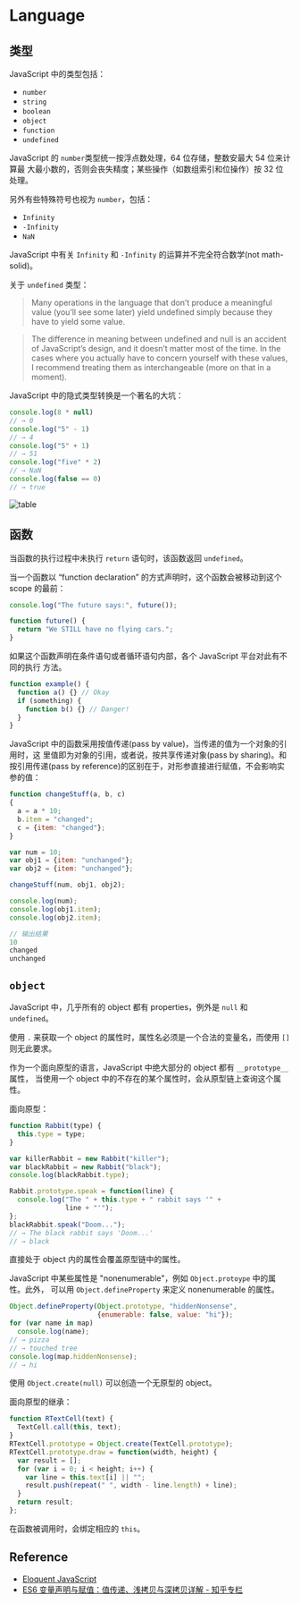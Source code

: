 # Language
## 类型

JavaScript 中的类型包括：

- `number`
- `string`
- `boolean`
- `object`
- `function`
- `undefined`

JavaScript 的 `number`类型统一按浮点数处理，64 位存储，整数安最大 54 位来计算最
大最小数的，否则会丧失精度；某些操作（如数组索引和位操作）按 32 位处理。

另外有些特殊符号也视为 `number`，包括：

- `Infinity`
- `-Infinity`
- `NaN`

JavaScript 中有关 `Infinity` 和 `-Infinity` 的运算并不完全符合数学(not math-solid)。

关于 `undefined` 类型：

> Many operations in the language that don’t produce a meaningful value (you’ll see some later) yield undefined simply because they have to yield some value.

> The difference in meaning between undefined and null is an accident of JavaScript’s design, and it doesn’t matter most of the time. In the cases where you actually have to concern yourself with these values, I recommend treating them as interchangeable (more on that in a moment).

JavaScript 中的隐式类型转换是一个著名的大坑：

```js
console.log(8 * null)
// → 0
console.log("5" - 1)
// → 4
console.log("5" + 1)
// → 51
console.log("five" * 2)
// → NaN
console.log(false == 0)
// → true
```

![table](v2-a1c3352daf999b88dd3400fa41cb5c8f_b_2017-09-05_13-33-33.png)

## 函数

当函数的执行过程中未执行 `return` 语句时，该函数返回 `undefined`。

当一个函数以 “function declaration” 的方式声明时，这个函数会被移动到这个 scope
的最前：

```js
console.log("The future says:", future());

function future() {
  return "We STILL have no flying cars.";
}
```

如果这个函数声明在条件语句或者循环语句内部，各个 JavaScript 平台对此有不同的执行
方法。

```js
function example() {
  function a() {} // Okay
  if (something) {
    function b() {} // Danger!
  }
}
```

JavaScript 中的函数采用按值传递(pass by value)，当传递的值为一个对象的引用时，这
里值即为对象的引用，或者说，按共享传递对象(pass by sharing)。和按引用传递(pass
by reference)的区别在于，对形参直接进行赋值，不会影响实参的值：

```js
function changeStuff(a, b, c)
{
  a = a * 10;
  b.item = "changed";
  c = {item: "changed"};
}

var num = 10;
var obj1 = {item: "unchanged"};
var obj2 = {item: "unchanged"};

changeStuff(num, obj1, obj2);

console.log(num);
console.log(obj1.item);
console.log(obj2.item);

// 输出结果
10
changed
unchanged
```

## `object`

JavaScript 中，几乎所有的 object 都有 properties，例外是 `null` 和 `undefined`。

使用 `.` 来获取一个 object 的属性时，属性名必须是一个合法的变量名，而使用 `[]`
则无此要求。

作为一个面向原型的语言，JavaScript 中绝大部分的 object 都有 `__prototype__` 属性，
当使用一个 object 中的不存在的某个属性时，会从原型链上查询这个属性。

面向原型：

```js
function Rabbit(type) {
  this.type = type;
}

var killerRabbit = new Rabbit("killer");
var blackRabbit = new Rabbit("black");
console.log(blackRabbit.type);

Rabbit.prototype.speak = function(line) {
  console.log("The " + this.type + " rabbit says '" +
              line + "'");
};
blackRabbit.speak("Doom...");
// → The black rabbit says 'Doom...'
// → black
```

直接处于 object 内的属性会覆盖原型链中的属性。

JavaScript 中某些属性是 "nonenumerable"，例如 `Object.protoype` 中的属性。此外，
可以用 `Object.defineProperty` 来定义 nonenumerable 的属性。

```js
Object.defineProperty(Object.prototype, "hiddenNonsense",
                      {enumerable: false, value: "hi"});
for (var name in map)
  console.log(name);
// → pizza
// → touched tree
console.log(map.hiddenNonsense);
// → hi
```

使用 `Object.create(null)` 可以创造一个无原型的 object。

面向原型的继承：

```js
function RTextCell(text) {
  TextCell.call(this, text);
}
RTextCell.prototype = Object.create(TextCell.prototype);
RTextCell.prototype.draw = function(width, height) {
  var result = [];
  for (var i = 0; i < height; i++) {
    var line = this.text[i] || "";
    result.push(repeat(" ", width - line.length) + line);
  }
  return result;
};
```

在函数被调用时，会绑定相应的 `this`。

## Reference

- [Eloquent JavaScript](http://eloquentjavascript.net/)
- [ES6 变量声明与赋值：值传递、浅拷贝与深拷贝详解 - 知乎专栏](https://zhuanlan.zhihu.com/p/28508795?hmsr=toutiao.io&utm_medium=toutiao.io&utm_source=toutiao.io)

